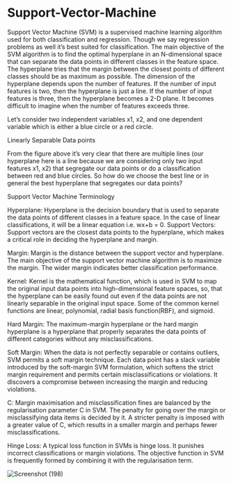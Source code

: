 # Support-Vector-Machine

Support Vector Machine (SVM) is a supervised machine learning algorithm used for both classification and regression. Though we say regression problems as well it’s best suited for classification. 
The main objective of the SVM algorithm is to find the optimal hyperplane in an N-dimensional space that can separate the data points in different classes in the feature space. The hyperplane tries that the margin between the closest points of different classes should be as maximum as possible. The dimension of the hyperplane depends upon the number of features. If the number of input features is two, then the hyperplane is just a line. If the number of input features is three, then the hyperplane becomes a 2-D plane. It becomes difficult to imagine when the number of features exceeds three. 

Let’s consider two independent variables x1, x2, and one dependent variable which is either a blue circle or a red circle.


Linearly Separable Data points  

From the figure above it’s very clear that there are multiple lines (our hyperplane here is a line because we are considering only two input features x1, x2) that segregate our data points or do a classification between red and blue circles. So how do we choose the best line or in general the best hyperplane that segregates our data points?

Support Vector Machine Terminology

Hyperplane: Hyperplane is the decision boundary that is used to separate the data points of different classes in a feature space. In the case of linear classifications, it will be a linear equation i.e. wx+b = 0.
Support Vectors: Support vectors are the closest data points to the hyperplane, which makes a critical role in deciding the hyperplane and margin. 

Margin: Margin is the distance between the support vector and hyperplane. The main objective of the support vector machine algorithm is to maximize the margin.  The wider margin indicates better classification performance.

Kernel: Kernel is the mathematical function, which is used in SVM to map the original input data points into high-dimensional feature spaces, so, that the hyperplane can be easily found out even if the data points are not linearly separable in the original input space. Some of the common kernel functions are linear, polynomial, radial basis function(RBF), and sigmoid.

Hard Margin: The maximum-margin hyperplane or the hard margin hyperplane is a hyperplane that properly separates the data points of different categories without any misclassifications.

Soft Margin: When the data is not perfectly separable or contains outliers, SVM permits a soft margin technique. Each data point has a slack variable introduced by the soft-margin SVM formulation, which softens the strict margin requirement and permits certain misclassifications or violations. It discovers a compromise between increasing the margin and reducing violations.

C: Margin maximisation and misclassification fines are balanced by the regularisation parameter C in SVM. The penalty for going over the margin or misclassifying data items is decided by it. A stricter penalty is imposed with a greater value of C, which results in a smaller margin and perhaps fewer misclassifications.

Hinge Loss: A typical loss function in SVMs is hinge loss. It punishes incorrect classifications or margin violations. The objective function in SVM is frequently formed by combining it with the regularisation term.

![Screenshot (198)](https://github.com/user-attachments/assets/4a5eb768-9dd9-4a91-a6de-70287a7c9309)

